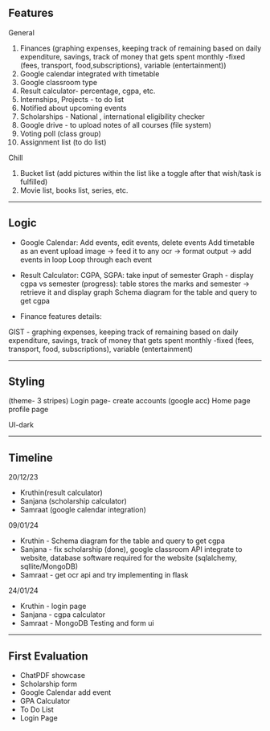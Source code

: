 ## Features
General

1. Finances (graphing expenses, keeping track of remaining based on daily expenditure, savings, track of money that gets spent monthly -fixed (fees, transport, food,subscriptions), variable (entertainment))
2. ⁠Google calendar integrated with timetable
3. Google classroom type
4. Result calculator- percentage, cgpa, etc.
5. Internships, Projects - to do list
6. Notified about upcoming events
7. Scholarships - National , international eligibility checker
8. Google drive - to upload notes of all courses (file system)
9. Voting poll (class group)
10. Assignment list (to do list)

Chill

1. Bucket list (add pictures within the list like a toggle after that wish/task is fulfilled)
2. Movie list, books list, series, etc.

---

## Logic
- Google Calendar: 
Add events, edit events, delete events
Add timetable as an event
upload image → feed it to any ocr → format output → add events in loop
Loop through each event

- Result Calculator:
CGPA, SGPA: take input of semester
Graph - display cgpa vs semester (progress): table stores the marks and semester → retrieve it and display graph
Schema diagram for the table and query to get cgpa

- Finance features details:

GIST - graphing expenses, keeping track of remaining based on daily expenditure, savings, track of money that gets spent monthly -fixed (fees, transport, food, subscriptions), variable (entertainment)

---

## Styling

(theme- 3 stripes)
Login page- create accounts (google acc)
Home page
profile page



UI-dark

---
## Timeline

20/12/23 

- Kruthin(result calculator)
- Sanjana (scholarship calculator)
- Samraat (google calendar integration)

09/01/24

- Kruthin - Schema diagram for the table and query to get cgpa
- Sanjana - fix scholarship (done), google classroom API integrate to website, database software required for the website (sqlalchemy, sqllite/MongoDB)
- Samraat - get ocr api and try implementing in flask

24/01/24

- Kruthin - login page
- Sanjana - cgpa calculator
- Samraat - MongoDB Testing and form ui

---

## First Evaluation

- ChatPDF showcase
- Scholarship form
- Google Calendar add event
- GPA Calculator
- To Do List
- Login Page
